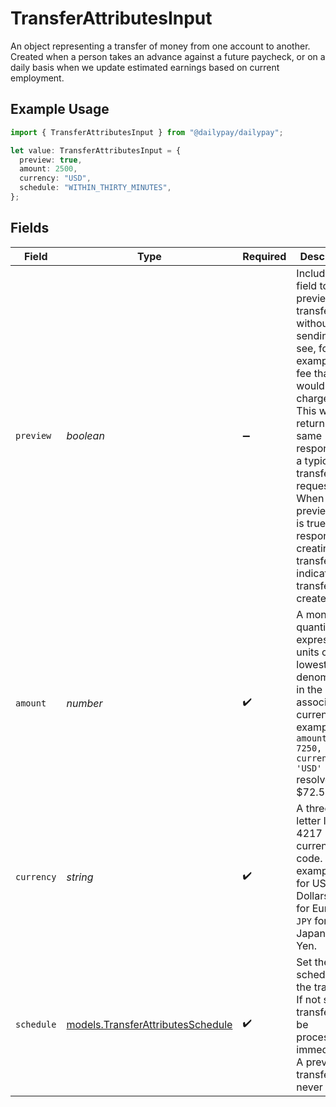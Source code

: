 # TransferAttributesInput

An object representing a transfer of money from one account to another. 
Created when a person takes an advance against a future paycheck, or on a daily basis 
when we update estimated earnings based on current employment.


## Example Usage

```typescript
import { TransferAttributesInput } from "@dailypay/dailypay";

let value: TransferAttributesInput = {
  preview: true,
  amount: 2500,
  currency: "USD",
  schedule: "WITHIN_THIRTY_MINUTES",
};
```

## Fields

| Field                                                                                                                                                                                                                                                                                              | Type                                                                                                                                                                                                                                                                                               | Required                                                                                                                                                                                                                                                                                           | Description                                                                                                                                                                                                                                                                                        | Example                                                                                                                                                                                                                                                                                            |
| -------------------------------------------------------------------------------------------------------------------------------------------------------------------------------------------------------------------------------------------------------------------------------------------------- | -------------------------------------------------------------------------------------------------------------------------------------------------------------------------------------------------------------------------------------------------------------------------------------------------- | -------------------------------------------------------------------------------------------------------------------------------------------------------------------------------------------------------------------------------------------------------------------------------------------------- | -------------------------------------------------------------------------------------------------------------------------------------------------------------------------------------------------------------------------------------------------------------------------------------------------- | -------------------------------------------------------------------------------------------------------------------------------------------------------------------------------------------------------------------------------------------------------------------------------------------------- |
| `preview`                                                                                                                                                                                                                                                                                          | *boolean*                                                                                                                                                                                                                                                                                          | :heavy_minus_sign:                                                                                                                                                                                                                                                                                 | Include this field to preview a transfer without sending it, to see, for example, the fee that would be charged. This will return the same response as a typical transfer request.<br/>When the preview field is true in the response to creating a transfer, that indicates no transfer was created.<br/> | true                                                                                                                                                                                                                                                                                               |
| `amount`                                                                                                                                                                                                                                                                                           | *number*                                                                                                                                                                                                                                                                                           | :heavy_check_mark:                                                                                                                                                                                                                                                                                 | A monetary quantity expressed in units of the lowest denomination in the associated currency. For example, `{ amount: 7250, currency: 'USD' }` resolves to $72.50.                                                                                                                                 | 2500                                                                                                                                                                                                                                                                                               |
| `currency`                                                                                                                                                                                                                                                                                         | *string*                                                                                                                                                                                                                                                                                           | :heavy_check_mark:                                                                                                                                                                                                                                                                                 | A three-letter ISO 4217 currency code. For example, `USD` for US Dollars, `EUR` for Euros, or `JPY` for Japanese Yen.                                                                                                                                                                              | USD                                                                                                                                                                                                                                                                                                |
| `schedule`                                                                                                                                                                                                                                                                                         | [models.TransferAttributesSchedule](../models/transferattributesschedule.md)                                                                                                                                                                                                                       | :heavy_check_mark:                                                                                                                                                                                                                                                                                 | Set the schedule for the transfer. If not set, the transfer will be processed immediately. <br/>A preview transfer will never send.<br/>                                                                                                                                                           | WITHIN_THIRTY_MINUTES                                                                                                                                                                                                                                                                              |